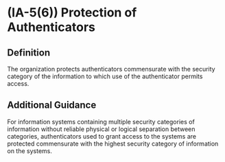 
# (IA-5(6)) Protection of Authenticators

## Definition

The organization protects authenticators commensurate with the security category of the information to which use of the authenticator permits access.

## Additional Guidance

For information systems containing multiple security categories of information without reliable physical or logical separation between categories, authenticators used to grant access to the systems are protected commensurate with the highest security category of information on the systems.
